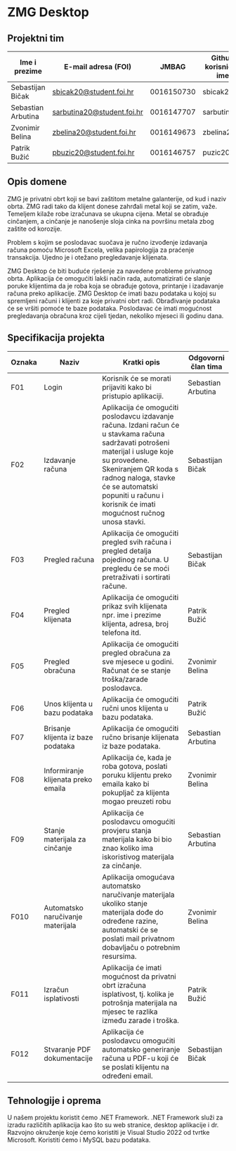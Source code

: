 # ZMG Desktop

## Projektni tim

Ime i prezime | E-mail adresa (FOI) | JMBAG | Github korisničko ime
------------  | ------------------- | ----- | ---------------------
Sebastijan Bičak | sbicak20@student.foi.hr | 0016150730 | sbicak20
Sebastian Arbutina | sarbutina20@student.foi.hr | 0016147707 | sarbutina20
Zvonimir Belina | zbelina20@student.foi.hr | 0016149673 | zbelina20
Patrik Bužić | pbuzic20@student.foi.hr | 0016146757 | puzic20

## Opis domene

ZMG je privatni obrt koji se bavi zaštitom metalne galanterije, od kud i naziv obrta.
ZMG radi tako da klijent donese zahrđali metal koji se zatim, važe. Temeljem kilaže robe izračunava se ukupna cijena. Metal se obrađuje cinčanjem, a cinčanje je nanošenje sloja cinka na površinu metala zbog zaštite od korozije.

Problem s kojim se poslodavac suočava je ručno izvođenje izdavanja računa pomoću Microsoft Excela, velika papirologija za praćenje transakcija. Ujedno je i otežano pregledavanje klijenata.

ZMG Desktop će biti buduće rješenje za navedene probleme privatnog obrta. Aplikacija će omogućiti lakši način rada, automatizirati će slanje poruke klijentima da je roba koja se obrađuje gotova, printanje i izadavanje računa preko aplikacije. ZMG Desktop će imati bazu podataka u kojoj su spremljeni računi i klijenti za koje privatni obrt radi. Obrađivanje podataka će se vršiti pomoće te baze podataka. Poslodavac će imati mogućnost pregledavanja obračuna kroz cijeli tjedan, nekoliko mjeseci ili godinu dana.

## Specifikacija projekta

Oznaka | Naziv | Kratki opis | Odgovorni član tima
------ | ----- | ----------- | -------------------
F01 | Login | Korisnik će se morati prijaviti kako bi pristupio aplikaciji. | Sebastian Arbutina
F02 | Izdavanje računa | Aplikacija će omogućiti poslodavcu izdavanje računa. Izdani račun će u stavkama računa sadržavati potrošeni materijal i usluge koje su provedene. Skeniranjem QR koda s radnog naloga, stavke će se automatski popuniti u računu i korisnik će imati mogućnost ručnog unosa stavki. | Sebastijan Bičak
F03 | Pregled računa | Aplikacija će omogućiti pregled svih računa i pregled detalja pojedinog računa. U pregledu će se moći pretraživati i sortirati račune. | Sebastijan Bičak
F04 | Pregled klijenata | Aplikacija će omogućiti prikaz svih klijenata npr. ime i prezime klijenta, adresa, broj telefona itd. | Patrik Bužić
F05 | Pregled obračuna | Aplikacija će omogućiti pregled obračuna za sve mjesece u godini. Računat će se stanje troška/zarade poslodavca. | Zvonimir Belina
F06 | Unos klijenta u bazu podataka| Aplikacija će omogućiti ručni unos klijenta u bazu podataka.  | Patrik Bužić
F07 | Brisanje klijenta iz baze podataka  | Aplikacija će omogućiti ručno brisanje klijenata iz baze podataka. | Sebastian Arbutina
F08 | Informiranje klijenata preko emaila | Aplikacija će, kada je roba gotova, poslati poruku klijentu preko emaila kako bi pokupljač za klijenta mogao preuzeti robu | Zvonimir Belina
F09 | Stanje materijala za cinčanje | Aplikacija će poslodavcu omogućiti provjeru stanja materijala kako bi bio znao koliko ima iskoristivog materijala za cinčanje. | Sebastian Arbutina
F010 | Automatsko naručivanje materijala | Aplikacija omogućava automatsko naručivanje materijala ukoliko stanje materijala dođe do određene razine, automatski će se poslati mail privatnom dobavljaču o potrebnim resursima. | Zvonimir Belina
F011 | Izračun isplativosti | Aplikacija će imati mogućnost da privatni obrt izračuna isplativost, tj. kolika je potrošnja materijala na mjesec te razlika između zarade i troška. | Patrik Bužić
F012 | Stvaranje PDF dokumentacije | Aplikacija će poslodavcu omogućiti automatsko generiranje računa u PDF-u koji će se poslati klijentu na određeni email. | Sebastijan Bičak

## Tehnologije i oprema
U našem projektu koristit ćemo .NET Framework. .NET Framework služi za izradu različitih aplikacija kao što su web stranice, desktop aplikacije i dr. Razvojno okruženje koje ćemo koristiti je Visual Studio 2022 od tvrtke Microsoft. Koristiti ćemo i MySQL bazu podataka.

